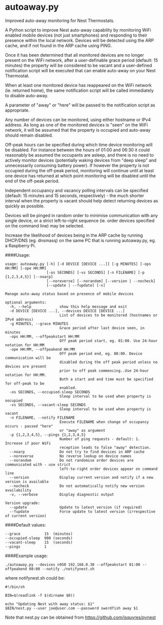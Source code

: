autoaway.py
===========

Improved auto-away monitoring for Nest Thermostats.

A Python script to improve Nest auto-away capability by monitoring WiFi enabled mobile devices (not just smartphones) and responding to their presence within the local network. Devices will be detected using the ARP cache, and if not found in the ARP cache using PING.

Once it has been determined that all monitored devices are no longer present on the WiFi network, after a user-definable grace period (default: 15 minutes) the property will be considered to be vacant and a user-defined notification script will be executed that can enable auto-away on your Nest Thermostat.

When at least one monitored device has reappeared on the WiFi network (ie. returned home), the same notification script will be called immediately to disable auto-away. 

A parameter of "away" or "here" will be passed to the notification script as appropriate.

Any number of devices can be monitored, using either hostname or IPv4 address. As long as one of the monitored devices is "seen" on the WiFi network, it will be assumed that the property is occupied and auto-away should remain disabled.

Off-peak hours can be specified during which time device monitoring will be disabled. For instance between the hours of 01:00 and 06:30 it could reasonably be assumed the occupants are asleep, and there is no need to actively monitor devices (potentially waking devices from "deep sleep" and unnecessarily consuming battery power). If however the property is not occupied during the off-peak period, monitoring will continue until at least one device has returned at which point monitoring will be disabled until the end of the off-peak period.

Independent occupancy and vacancy polling intervals can be specified (default: 15 minutes and 15 seconds, respectively) - the much shorter interval when the property is vacant should help detect returning devices as quickly as possible.

Devices will be pinged in random order to minimise communication with any single device, or a strict left-to-right sequence (ie. order devices specified on the command line) may be selected.

Increase the likelihood of devices being in the ARP cache by running DHCP/DNS (eg. dnsmasq) on the same PC that is running autoaway.py, eg. a Raspberry Pi.

####Usage:
```
usage: autoaway.py [-h] [-d DEVICE [DEVICE ...]] [-g MINUTES] [-ops HH:MM] [-ope HH:MM]
                   [-os SECONDS] [-vs SECONDS] [-n FILENAME] [-p {1,2,3,4,5}] [--noarp]
                   [--noreverse] [--norandom] [--version | --nocheck]
                   [--update | --fupdate] [-v]

Manage auto-away status based on presence of mobile devices

optional arguments:
  -h, --help             show this help message and exit
  -d DEVICE [DEVICE ...], --devices DEVICE [DEVICE ...]
                         List of devices to be monitored (hostnames or IPv4 address)
  -g MINUTES, --grace MINUTES
                         Grace period after last device seen, in minutes
  -ops HH:MM, --offpeakstart HH:MM
                         Off peak period start, eg. 01:00. Use 24-hour notation for HH:MM
  -ope HH:MM, --offpeakend HH:MM
                         Off peak period end, eg. 08:00. Device communication will be
                         disabled during the off peak period unless no devices are present
                         prior to off peak commencing..Use 24-hour notation for HH:MM.
                         Both a start and end time must be specified for off-peak to be
                         enabled.
  -os SECONDS, --occupied-sleep SECONDS
                         Sleep interval to be used when property is oocupied
  -vs SECONDS, --vacant-sleep SECONDS
                         Sleep interval to be used when property is vacant
  -n FILENAME, --notify FILENAME
                         Execute FILENAME when change of occupancy occurs - passed "here"
                         or "away" as argument
  -p {1,2,3,4,5}, --pings {1,2,3,4,5}
                         Number of ping requests - default: 1. Increase if poor WiFi
                         reception leads to false "away" detection.
  --noarp                Do not try to find devices in ARP cache
  --noreverse            No reverse lookup on device names
  --norandom             Do not randomise order devices are communicated with - use strict
                         left-to-right order devices appear on command line
  --version              Display current version and notify if a new version is available
  --nocheck              Do not automatically notify new version availability
  -v, --verbose          Display diagnostic output

Version upgrade:
  --update               Update to latest version (if required)
  --fupdate              Force update to latest version (irrespective of current version)
```

####Default values:
```
--grace           15  (minutes)
--occupied-sleep  900 (seconds)
--vacant-sleep    15  (seconds)
--pings           1
```

####Example usage:
```
./autoaway.py --devices n950 192.168.0.30 --offpeakstart 01:00 --offpeakend 08:00 --notify ./notifynest.sh
````
where notifynest.sh could be:
```
#!/bin/sh

BIN=$(readlink -f $(dirname $0))

echo "Updating Nest with away status: $1"
$BIN/nest.py --user joe@user.com --password swordfish away $1
```

Note that nest.py can be obtained from https://github.com/jsquyres/pynest
